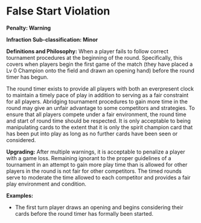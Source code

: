 # False Start Violation

**Penalty: Warning**

**Infraction Sub-classification: Minor**



**Definitions and Philosophy:** When a player fails to follow correct tournament procedures at the beginning of the round. Specifically, this covers when players begin the first game of the match (they have placed a Lv 0 Champion onto the field and drawn an opening hand) before the round timer has begun.&#x20;

The round timer exists to provide all players with both an everpresent clock to maintain a timely pace of play in addition to serving as a fair constraint for all players. Abridging tournament procedures to gain more time in the round may give an unfair advantage to some competitors and strategies. To ensure that all players compete under a fair environment, the round time and start of round time should be respected. It is only acceptable to being manipulating cards to the extent that it is only the spirit champion card that has been put into play as long as no further cards have been seen or considered.



**Upgrading:** After multiple warnings, it is acceptable to penalize a player with a game loss. Remaining ignorant to the proper guidelines of a tournament in an attempt to gain more play time than is allowed for other players in the round is not fair for other competitors. The timed rounds serve to moderate the time allowed to each competitor and provides a fair play environment and condition.



**Examples:**&#x20;

* The first turn player draws an opening and begins considering their cards before the round timer has formally been started.
